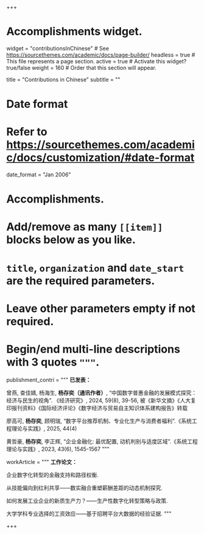 +++
# Accomplishments widget.
widget = "contributionsInChinese"  # See https://sourcethemes.com/academic/docs/page-builder/
headless = true  # This file represents a page section.
active = true  # Activate this widget? true/false
weight = 160  # Order that this section will appear.

title = "Contributions in Chinese"
subtitle = ""

# Date format
#   Refer to https://sourcethemes.com/academic/docs/customization/#date-format
date_format = "Jan 2006"

# Accomplishments.
#   Add/remove as many `[[item]]` blocks below as you like.
#   `title`, `organization` and `date_start` are the required parameters.
#   Leave other parameters empty if not required.
#   Begin/end multi-line descriptions with 3 quotes `"""`.



publishment_contri = """
**已发表：**

曾燕, 查佳婧, 杨海生, **杨存奕（通讯作者）**, “中国数字普惠金融的发展模式探究：经济与民生的视角”. 《经济研究》, 2024, 59(8), 39-56, 被《新华文摘》《人大复印报刊资料》《国际经济评论》《数字经济与贸易自主知识体系建构报告》转载

廖高可, **杨存奕**, 顾明瑞, “数字平台推荐机制、专业化生产与消费者福利”.《系统工程理论与实践》, 2025, 44(4)

黄哲豪, **杨存奕**, 李正辉, “企业金融化: 最优配置, 动机判别与适度区域”.《系统工程理论与实践》, 2023, 43(6), 1545-1567
"""


workArticle = """
**工作论文：**

企业数字化转型的金融支持和路径权衡. 

从技能偏向到红利共享——数实融合重塑薪酬差距的动态机制探究.

如何发展工业企业的新质生产力？——生产性数字化转型策略与政策. 

大学学科专业选择的工资效应——基于招聘平台大数据的经验证据.
"""

+++
